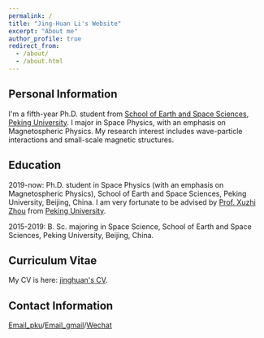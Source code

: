 ```yaml
---
permalink: /
title: "Jing-Huan Li's Website"
excerpt: "About me"
author_profile: true
redirect_from: 
  - /about/
  - /about.html
---
```


Personal Information
---
I'm a fifth-year Ph.D. student from [School of Earth and Space Sciences](https://sess.pku.edu.cn/), [Peking University](https://pku.edu.cn/). 
I major in Space Physics, with an emphasis on Magnetospheric Physics. My research interest includes wave-particle interactions and small-scale magnetic structures.

Education
---
2019-now:  Ph.D. student in Space Physics (with an emphasis on Magnetospheric Physics), School of Earth and Space Sciences, Peking University, Beijing, China.
I am very fortunate to be advised by [Prof. Xuzhi Zhou](https://faculty.pku.edu.cn/xzzhou/zh_CN/index.htm) from [Peking University](https://pku.edu.cn/).

2015-2019: B. Sc. majoring in Space Science, School of Earth and Space Sciences, Peking University, Beijing, China.

Curriculum Vitae
---
My CV is here: [jinghuan's CV](../assets/Curriculum_Vitae.pdf).

Contact Information
---
[Email_pku](mailto:jinghuan.li@pku.edu.cn)/[Email_gmail](mailto:lijinghuan1997@gmail.com)/[Wechat](../images/wechat.jpg)


